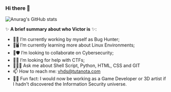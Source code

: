 ### Hi there 👋

![Anurag's GitHub stats](https://github-readme-stats.vercel.app/api?username=VictorHDS&show_icons=true&include_all_commits=true&theme=radical)

✨ **A brief summary about who Victor is** ✨:

- 💼👾 I’m currently working by myself as Bug Hunter;
- 🌱🖥️ I’m currently learning more about Linux Environments;
- 🤝🛡 I’m looking to collaborate on Cybersecurity;
- 🙋🚩 I’m looking for help with CTFs;
- 💬👨‍💻 Ask me about Shell Script, Python, HTML, CSS and GIT
- 📫 How to reach me: vhds@tutanota.com
- 🤔😯 Fun fact: I would now be working as a Game Developer or 3D artist if I hadn't discovered the Information Security universe.

